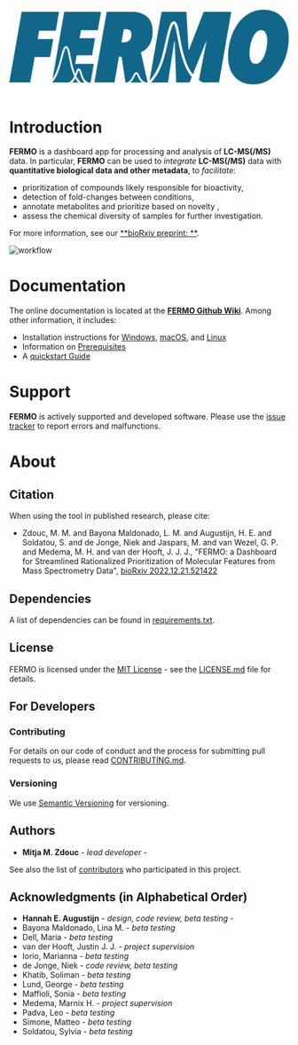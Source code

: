 ![FERMO logo](readme_assets/Fermo_logo_blue.svg)
<br/>
<br/>

Introduction
============

**FERMO** is a dashboard app for processing and analysis of 
**LC-MS(/MS)** data. In particular, **FERMO** can be used to 
*integrate* **LC-MS(/MS)** data with 
**quantitative biological data and other metadata**, to *facilitate*:
- prioritization of compounds likely responsible for bioactivity,
- detection of fold-changes between conditions,
- annotate metabolites and prioritize based on novelty ,
- assess the chemical diversity of samples for further investigation.

For more information, see our [**bioRxiv preprint: **](https://doi.org/10.1101/2022.12.21.521422).

<img src='https://user-images.githubusercontent.com/95709447/232235831-675d966d-5d16-4aff-a8e8-2e7c78ac9ca5.png' alt="workflow" width='600'>

Documentation
=============
The online documentation is located at the 
[**FERMO Github Wiki**](https://github.com/mmzdouc/FERMO/wiki/). Among
other information, it includes:
- Installation instructions for [Windows](https://github.com/mmzdouc/FERMO/wiki/Installation-Windows),
 [macOS](https://github.com/mmzdouc/FERMO/wiki/Installation-macOS), 
 and [Linux](https://github.com/mmzdouc/FERMO/wiki/Installation-Linux)
- Information on [Prerequisites](https://github.com/mmzdouc/FERMO/wiki/Prerequisites)
- A [quickstart Guide](https://github.com/mmzdouc/FERMO/wiki/Quickstart-guide)

Support
=======
**FERMO** is actively supported and developed software. 
Please use the [issue tracker](https://github.com/mmzdouc/fermo/issues) 
to report errors and malfunctions.

About
=====

## Citation

When using the tool in published research, please cite:
- Zdouc, M. M. and Bayona Maldonado, L. M. and Augustijn, H. E. and Soldatou, S. and de Jonge, Niek and Jaspars, M. and van Wezel, G. P. and Medema, M. H. and van der Hooft, J. J. J., "FERMO: a Dashboard for Streamlined Rationalized Prioritization of Molecular Features from Mass Spectrometry Data", [bioRxiv 2022.12.21.521422](https://doi.org/10.1101/2022.12.21.521422)

## Dependencies

A list of dependencies can be found in [requirements.txt](requirements.txt).

## License

FERMO is licensed under the [MIT License](LICENSE.md) - see the [LICENSE.md](LICENSE.md) file for details.

## For Developers

### Contributing

For details on our code of conduct and the process for submitting pull requests to us, please read [CONTRIBUTING.md](.github/CONTRIBUTING.md).

### Versioning

We use [Semantic Versioning](http://semver.org/) for versioning.

## Authors

- **Mitja M. Zdouc** - *lead developer* -

See also the list of [contributors](https://github.com/mmzdouc/FERMO/contributors) who participated in this project.

## Acknowledgments (in Alphabetical Order)

- **Hannah E. Augustijn** - *design, code review, beta testing* -
- Bayona Maldonado, Lina M.  - *beta testing*
- Dell, Maria - *beta testing*
- van der Hooft, Justin J. J. - *project supervision*
- Iorio, Marianna - *beta testing*
- de Jonge, Niek - *code review, beta testing*
- Khatib, Soliman - *beta testing*
- Lund, George - *beta testing*
- Maffioli, Sonia - *beta testing*
- Medema, Marnix H. - *project supervision*
- Padva, Leo - *beta testing*
- Simone, Matteo - *beta testing*
- Soldatou, Sylvia - *beta testing*

